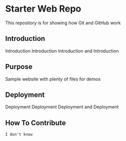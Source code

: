 # Starter Web Repo

This repository is for showing how Git and GitHub work

## Introduction
 Introduction Introduction Introduction and Introduction
## Purpose

Sample website with plenty of files for demos

## Deployment

Deployment Deployment Deployment and Deployment



## How To Contribute

    I don't know
